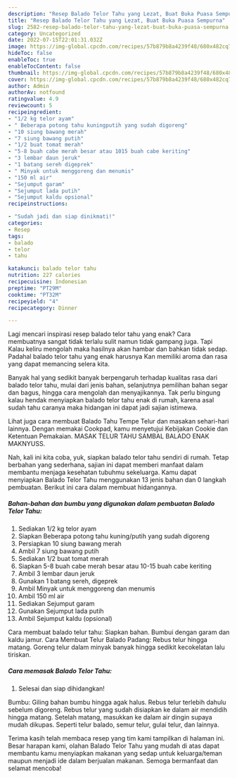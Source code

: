 ```yaml
---
description: "Resep Balado Telor Tahu yang Lezat, Buat Buka Puasa Sempurna"
title: "Resep Balado Telor Tahu yang Lezat, Buat Buka Puasa Sempurna"
slug: 2582-resep-balado-telor-tahu-yang-lezat-buat-buka-puasa-sempurna
category: Uncategorized
date: 2022-07-15T22:01:31.032Z
image: https://img-global.cpcdn.com/recipes/57b879b8a4239f48/680x482cq70/balado-telor-tahu-foto-resep-utama.jpg
hideToc: false
enableToc: true
enableTocContent: false
thumbnail: https://img-global.cpcdn.com/recipes/57b879b8a4239f48/680x482cq70/balado-telor-tahu-foto-resep-utama.jpg
cover: https://img-global.cpcdn.com/recipes/57b879b8a4239f48/680x482cq70/balado-telor-tahu-foto-resep-utama.jpg
author: Admin
authorAv: notfound
ratingvalue: 4.9
reviewcount: 5
recipeingredient:
- "1/2 kg telor ayam"
- " Beberapa potong tahu kuningputih yang sudah digoreng"
- "10 siung bawang merah"
- "7 siung bawang putih"
- "1/2 buat tomat merah"
- "5-8 buah cabe merah besar atau 1015 buah cabe keriting"
- "3 lembar daun jeruk"
- "1 batang sereh digeprek"
- " Minyak untuk menggoreng dan menumis"
- "150 ml air"
- "Sejumput garam"
- "Sejumput lada putih"
- "Sejumput kaldu opsional"
recipeinstructions:

- "Sudah jadi dan siap dinikmati!"
categories:
- Resep
tags:
- balado
- telor
- tahu

katakunci: balado telor tahu 
nutrition: 227 calories
recipecuisine: Indonesian
preptime: "PT29M"
cooktime: "PT32M"
recipeyield: "4"
recipecategory: Dinner

---
```



Lagi mencari inspirasi resep balado telor tahu yang enak? Cara membuatnya sangat tidak terlalu sulit namun tidak gampang juga. Tapi Kalau keliru mengolah maka hasilnya akan hambar dan bahkan tidak sedap. Padahal balado telor tahu yang enak harusnya Kan memiliki aroma dan rasa yang dapat memancing selera kita.


Banyak hal yang sedikit banyak berpengaruh terhadap kualitas rasa dari balado telor tahu, mulai dari jenis bahan, selanjutnya pemilihan bahan segar dan bagus, hingga cara mengolah dan menyajikannya. Tak perlu bingung kalau hendak menyiapkan balado telor tahu enak di rumah, karena asal sudah tahu caranya maka hidangan ini dapat jadi sajian istimewa.

Lihat juga cara membuat Balado Tahu Tempe Telur dan masakan sehari-hari lainnya. Dengan memakai Cookpad, kamu menyetujui Kebijakan Cookie dan Ketentuan Pemakaian. MASAK TELUR TAHU SAMBAL BALADO ENAK MAKNYUSS.


Nah, kali ini kita coba, yuk, siapkan balado telor tahu sendiri di rumah. Tetap berbahan yang sederhana, sajian ini dapat memberi manfaat dalam membantu menjaga kesehatan tubuhmu sekeluarga. Kamu dapat menyiapkan Balado Telor Tahu menggunakan 13 jenis bahan dan 0 langkah pembuatan. Berikut ini cara dalam membuat hidangannya.

<!--inarticleads1-->

##### Bahan-bahan dan bumbu yang digunakan dalam pembuatan Balado Telor Tahu:

1. Sediakan 1/2 kg telor ayam
1. Siapkan  Beberapa potong tahu kuning/putih yang sudah digoreng
1. Persiapkan 10 siung bawang merah
1. Ambil 7 siung bawang putih
1. Sediakan 1/2 buat tomat merah
1. Siapkan 5-8 buah cabe merah besar atau 10-15 buah cabe keriting
1. Ambil 3 lembar daun jeruk
1. Gunakan 1 batang sereh, digeprek
1. Ambil  Minyak untuk menggoreng dan menumis
1. Ambil 150 ml air
1. Sediakan Sejumput garam
1. Gunakan Sejumput lada putih
1. Ambil Sejumput kaldu (opsional)


Cara membuat balado telur tahu: Siapkan bahan. Bumbui dengan garam dan kaldu jamur. Cara Membuat Telur Balado Padang: Rebus telur hingga matang. Goreng telur dalam minyak banyak hingga sedikit kecokelatan lalu tiriskan. 

<!--inarticleads2-->

##### Cara memasak Balado Telor Tahu:


1. Selesai dan siap dihidangkan!

Bumbu: Giling bahan bumbu hingga agak halus. Rebus telur terlebih dahulu sebelum digoreng. Rebus telur yang sudah disiapkan ke dalam air mendidih hingga matang. Setelah matang, masukkan ke dalam air dingin supaya mudah dikupas. Seperti telur balado, semur telur, gulai telur, dan lainnya. 

Terima kasih telah membaca resep yang tim kami tampilkan di halaman ini. Besar harapan kami, olahan Balado Telor Tahu yang mudah di atas dapat membantu kamu menyiapkan makanan yang sedap untuk keluarga/teman maupun menjadi ide dalam berjualan makanan. Semoga bermanfaat dan selamat mencoba!
